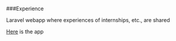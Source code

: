 ###Experience

Laravel webapp where experiences of internships, etc., are shared

[Here](https://www.pragyan.org/cg/) is the app
